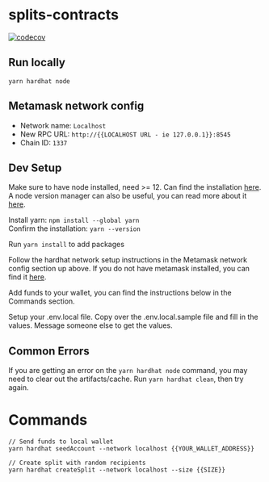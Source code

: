 # splits-contracts

[![codecov](https://codecov.io/gh/0xSplits/splits-contracts/branch/main/graph/badge.svg?token=ERFQOFF0L7)](https://codecov.io/gh/0xSplits/splits-contracts)

## Run locally
```
yarn hardhat node
```

## Metamask network config
- Network name: `Localhost`
- New RPC URL: `http://{{LOCALHOST URL - ie 127.0.0.1}}:8545`
- Chain ID: `1337`

## Dev Setup
Make sure to have node installed, need >= 12. Can find the installation
[here](https://nodejs.org/en/download/). A node version manager can also
be useful, you can read more about it [here](https://github.com/nvm-sh/nvm).

Install yarn: `npm install --global yarn`  
Confirm the installation: `yarn --version`

Run `yarn install` to add packages

Follow the hardhat network setup instructions in the Metamask network config section up above.
If you do not have metamask installed, you can find it [here](https://metamask.io/).

Add funds to your wallet, you can find the instructions below in the Commands section.

Setup your .env.local file. Copy over the .env.local.sample file and fill in the values. Message someone else to get the values.

## Common Errors
If you are getting an error on the `yarn hardhat node` command, you may need to clear out the artifacts/cache. Run `yarn hardhat clean`, then try again.

# Commands
```
// Send funds to local wallet
yarn hardhat seedAccount --network localhost {{YOUR_WALLET_ADDRESS}}

// Create split with random recipients
yarn hardhat createSplit --network localhost --size {{SIZE}}
```
